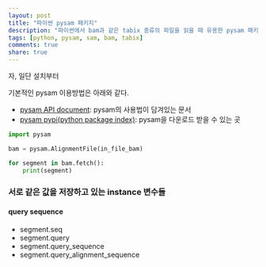 ```yaml
---
layout: post
title: "파이썬 pysam 패키지"
description: "파이썬에서 bam과 같은 tabix 종류의 파일을 읽을 때 유용한 pysam 패키지의 사용법에 대해 알아봅니다."
tags: [python, pysam, sam, bam, tabix]
comments: true
share: true
---
```


자, 일단 설치부터

기본적인 pysam 이용방법은 아래와 같다.


* [pysam API document](http://pysam.readthedocs.io/en/latest/api.html): pysam의 사용법이 담겨있는 문서
* [pysam pypi(python package index)](https://pypi.python.org/pypi/pysam): pysam을 다운로드 받을 수 있는 곳


```python
import pysam

bam = pysam.AlignmentFile(in_file_bam)

for segment in bam.fetch():
    print(segment)
```




### 서로 같은 값을 저장하고 있는 instance 변수들


#### query sequence

* segment.seq
* segment.query
* segment.query_sequence
* segment.query\_alignment_sequence